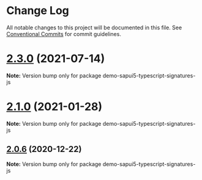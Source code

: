 # Change Log

All notable changes to this project will be documented in this file.
See [Conventional Commits](https://conventionalcommits.org) for commit guidelines.

# [2.3.0](https://github.com/SAP/ui5-typescript/compare/v2.2.1...v2.3.0) (2021-07-14)

**Note:** Version bump only for package demo-sapui5-typescript-signatures-js

# [2.1.0](https://github.com/SAP/ui5-typescript/compare/v2.0.6...v2.1.0) (2021-01-28)

**Note:** Version bump only for package demo-sapui5-typescript-signatures-js

## [2.0.6](https://github.com/SAP/ui5-typescript/compare/v2.0.5...v2.0.6) (2020-12-22)

**Note:** Version bump only for package demo-sapui5-typescript-signatures-js
